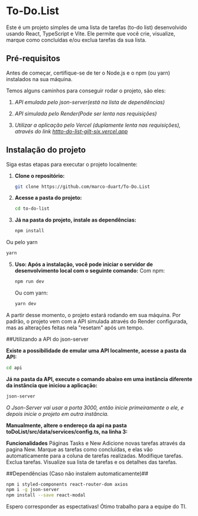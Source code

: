 # To-Do.List

Este é um projeto simples de uma lista de tarefas (to-do list) desenvolvido usando React, TypeScript e Vite. Ele permite que você crie, visualize, marque como concluídas e/ou exclua tarefas da sua lista.


## Pré-requisitos

Antes de começar, certifique-se de ter o Node.js e o npm (ou yarn) instalados na sua máquina.

Temos alguns caminhos para conseguir rodar o projeto, são eles:
1. *API emulada pelo json-server(está na lista de dependências)*

2. *API simulada pelo Render(Pode ser lenta nas requisições)*

3. *Utilizar a aplicação pelo Vercel (duplamente lenta nas requisições), através do link [httto-do-list-gilt-six.vercel.app](https://to-do-list-gilt-six.vercel.app/)*

## Instalação do projeto

Siga estas etapas para executar o projeto localmente:

1. **Clone o repositório:**

   ```bash
   git clone https://github.com/marco-duart/To-Do.List
   ```
2. **Acesse a pasta do projeto:**
   ```bash
   cd to-do-list
   ```
4. **Já na pasta do projeto, instale as dependências:**
   ```bash
   npm install
   ```
Ou pelo yarn
   ```bash
   yarn
   ```

5. **Uso: Após a instalação, você pode iniciar o servidor de desenvolvimento local com o seguinte comando:**
Com npm:
   ```bash
   npm run dev
   ```
   Ou com yarn:
   ```bash
   yarn dev
   ```
A partir desse momento, o projeto estará rodando em sua máquina.
Por padrão, o projeto vem com a API simulada através do Render configurada, mas as alterações feitas nela "resetam" após um tempo.

##Utilizando a API do json-server

**Existe a possibilidade de emular uma API localmente, acesse a pasta da API:**
   ```bash
   cd api
   ```
**Já na pasta da API, execute o comando abaixo em uma instância diferente da instância que iniciou a aplicação:**
   ```bash
   json-server 
   ```
*O Json-Server vai usar a porta 3000, então inicie primeiramente o ele, e depois inicie o projeto em outra instância.*

**Manualmente, altere o endereço da api na pasta toDoList/src/data/services/config.ts, na linha 3:**


**Funcionalidades**
Páginas Tasks e New
Adicione novas tarefas através da pagina New.
Marque as tarefas como concluídas, e elas vão automaticamente para a coluna de tarefas realizadas.
Modifique tarefas.
Exclua tarefas.
Visualize sua lista de tarefas e os detalhes das tarefas.

##Dependências (Caso não instalem automaticamente)##
   ```bash
   npm i styled-components react-router-dom axios
   npm i -g json-server
   npm install --save react-modal
   ```

Espero corresponder as espectativas! Ótimo trabalho para a equipe do TI.
